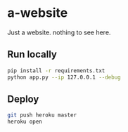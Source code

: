# a-website

Just a website. nothing to see here.

## Run locally

```bash
pip install -r requirements.txt
python app.py --ip 127.0.0.1 --debug
```

## Deploy

```bash
git push heroku master
heroku open
```